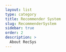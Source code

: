 ```yaml
---
layout: list
type: category
title: Recommender System
slug: RecommenderSystem
sidebar: true
order: 2
description: >
  About RecSys
---
```


